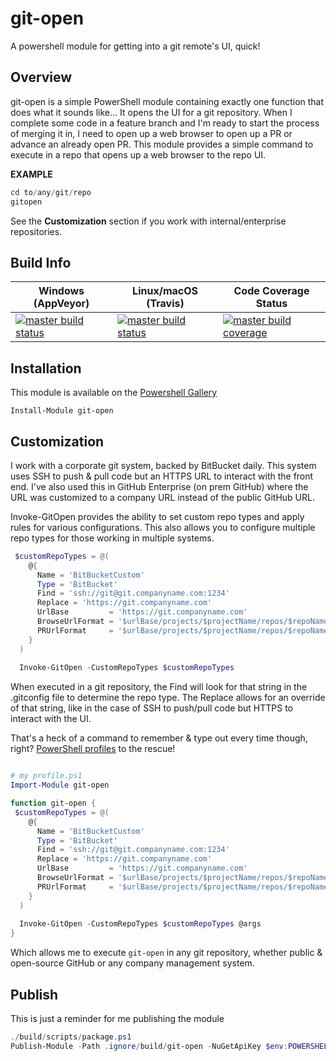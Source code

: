 # git-open

A powershell module for getting into a git remote's UI, quick!

## Overview

git-open is a simple PowerShell module containing exactly one function that does what it sounds like... It opens the UI for a git repository.
When I complete some code in a feature branch and I'm ready to start the process of merging it in, I need to open up a web browser to open
up a PR or advance an already open PR. This module provides a simple command to execute in a repo that opens up a web browser to the repo
UI. 

**EXAMPLE**

```powershell
cd to/any/git/repo
gitopen
```

See the **Customization** section if you work with internal/enterprise repositories.


## Build Info


| Windows (AppVeyor) | Linux/macOS (Travis) | Code Coverage Status |
|--------------------|----------------------|----------------------|
| [![master build status][av-master-img]][av-master-site]| [![master build status][tv-master-img]][tv-master-site] | [![master build coverage][cc-master-img]][cc-master-site] |


## Installation

This module is available on the [Powershell Gallery](https://www.powershellgallery.com/packages/git-open/0.2.0)

```posh
Install-Module git-open
```

## Customization

I work with a corporate git system, backed by BitBucket daily. This system uses SSH to push & pull code but an HTTPS URL to interact with the front end. 
I've also used this in GitHub Enterprise (on prem GitHub) where the URL was customized to a company URL instead of the public GitHub URL. 

Invoke-GitOpen provides the ability to set custom repo types and apply rules for various configurations. This also allows you to configure multiple
repo types for those working in multiple systems. 

```powershell
 $customRepoTypes = @(
    @{
      Name = 'BitBucketCustom'
      Type = 'BitBucket'
      Find = 'ssh://git@git.companyname.com:1234'
      Replace = 'https://git.companyname.com'
      UrlBase         = 'https://git.companyname.com'
      BrowseUrlFormat = '$urlBase/projects/$projectName/repos/$repoName/browse?at=refs%2Fheads%2F$branchName'
      PRUrlFormat     = '$urlBase/projects/$projectName/repos/$repoName/pull-requests'
    }
  )
  
  Invoke-GitOpen -CustomRepoTypes $customRepoTypes 

```

When executed in a git repository, the Find will look for that string in the .gitconfig file to determine the repo type. The Replace allows for an override 
of that string, like in the case of SSH to push/pull code but HTTPS to interact with the UI. 

That's a heck of a command to remember & type out every time though, right? [PowerShell profiles](https://docs.microsoft.com/en-us/powershell/module/microsoft.powershell.core/about/about_profiles?view=powershell-6) to the rescue!

```powershell

# my profile.ps1
Import-Module git-open

function git-open {
 $customRepoTypes = @(
    @{
      Name = 'BitBucketCustom'
      Type = 'BitBucket'
      Find = 'ssh://git@git.companyname.com:1234'
      Replace = 'https://git.companyname.com'
      UrlBase         = 'https://git.companyname.com'
      BrowseUrlFormat = '$urlBase/projects/$projectName/repos/$repoName/browse?at=refs%2Fheads%2F$branchName'
      PRUrlFormat     = '$urlBase/projects/$projectName/repos/$repoName/pull-requests'
    }
  )
  
  Invoke-GitOpen -CustomRepoTypes $customRepoTypes @args
}

```

Which allows me to execute `git-open` in any git repository, whether public & open-source GitHub or any company management system. 


## Publish

This is just a reminder for me publishing the module

```powershell
./build/scripts/package.ps1
Publish-Module -Path .ignore/build/git-open -NuGetApiKey $env:POWERSHELL_GALLERY_KEY
```

[tv-master-img]:   https://travis-ci.org/nhudacin/git-open.svg?branch=master
[tv-master-site]:  https://travis-ci.org/nhudacin/git-open
[cc-master-img]:   https://coveralls.io/repos/github/nhudacin/git-open/badge.svg?branch=master
[cc-master-site]:  https://coveralls.io/github/nhudacin/git-open?branch=master
[av-master-site]:  https://ci.appveyor.com/project/nhudacin/git-open/branch/master
[av-master-img]:   https://ci.appveyor.com/api/projects/status/eb8erd5afaa01w80/branch/master?svg=true&pendingText=master%20%E2%80%A3%20pending&failingText=master%20%E2%80%A3%20failing&passingText=master%20%E2%80%A3%20passing

